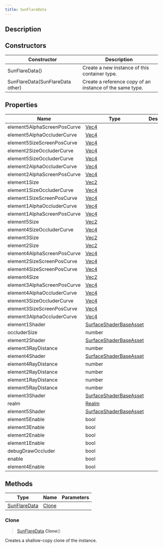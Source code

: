 ```yaml
---
title: SunFlareData
---
```

## Description

## Constructors

| Constructor                      | Description                                              |
| -------------------------------- | -------------------------------------------------------- |
| SunFlareData()                   | Create a new instance of this container type.            |
| SunFlareData(SunFlareData other) | Create a reference copy of an instance of the same type. |

## Properties

| Name                        | Type                                                                 | Description |
| --------------------------- | -------------------------------------------------------------------- | ----------- |
| element5AlphaScreenPosCurve | [Vec4](/vext/ref/shared/class/Vec4)                                    |             |
| element5AlphaOccluderCurve  | [Vec4](/vext/ref/shared/class/Vec4)                                    |             |
| element5SizeScreenPosCurve  | [Vec4](/vext/ref/shared/class/Vec4)                                    |             |
| element2SizeOccluderCurve   | [Vec4](/vext/ref/shared/class/Vec4)                                    |             |
| element5SizeOccluderCurve   | [Vec4](/vext/ref/shared/class/Vec4)                                    |             |
| element2AlphaOccluderCurve  | [Vec4](/vext/ref/shared/class/Vec4)                                    |             |
| element2AlphaScreenPosCurve | [Vec4](/vext/ref/shared/class/Vec4)                                    |             |
| element1Size                | [Vec2](/vext/ref/shared/class/Vec2)                                    |             |
| element1SizeOccluderCurve   | [Vec4](/vext/ref/shared/class/Vec4)                                    |             |
| element1SizeScreenPosCurve  | [Vec4](/vext/ref/shared/class/Vec4)                                    |             |
| element1AlphaOccluderCurve  | [Vec4](/vext/ref/shared/class/Vec4)                                    |             |
| element1AlphaScreenPosCurve | [Vec4](/vext/ref/shared/class/Vec4)                                    |             |
| element5Size                | [Vec2](/vext/ref/shared/class/Vec2)                                    |             |
| element4SizeOccluderCurve   | [Vec4](/vext/ref/shared/class/Vec4)                                    |             |
| element3Size                | [Vec2](/vext/ref/shared/class/Vec2)                                    |             |
| element2Size                | [Vec2](/vext/ref/shared/class/Vec2)                                    |             |
| element4AlphaScreenPosCurve | [Vec4](/vext/ref/shared/class/Vec4)                                    |             |
| element2SizeScreenPosCurve  | [Vec4](/vext/ref/shared/class/Vec4)                                    |             |
| element4SizeScreenPosCurve  | [Vec4](/vext/ref/shared/class/Vec4)                                    |             |
| element4Size                | [Vec2](/vext/ref/shared/class/Vec2)                                    |             |
| element3AlphaScreenPosCurve | [Vec4](/vext/ref/shared/class/Vec4)                                    |             |
| element4AlphaOccluderCurve  | [Vec4](/vext/ref/shared/class/Vec4)                                    |             |
| element3SizeOccluderCurve   | [Vec4](/vext/ref/shared/class/Vec4)                                    |             |
| element3SizeScreenPosCurve  | [Vec4](/vext/ref/shared/class/Vec4)                                    |             |
| element3AlphaOccluderCurve  | [Vec4](/vext/ref/shared/class/Vec4)                                    |             |
| element1Shader              | [SurfaceShaderBaseAsset](/vext/ref/fb/surfaceshaderbaseasset) |             |
| occluderSize                | number                                                               |             |
| element2Shader              | [SurfaceShaderBaseAsset](/vext/ref/fb/surfaceshaderbaseasset) |             |
| element3RayDistance         | number                                                               |             |
| element4Shader              | [SurfaceShaderBaseAsset](/vext/ref/fb/surfaceshaderbaseasset) |             |
| element4RayDistance         | number                                                               |             |
| element2RayDistance         | number                                                               |             |
| element1RayDistance         | number                                                               |             |
| element5RayDistance         | number                                                               |             |
| element3Shader              | [SurfaceShaderBaseAsset](/vext/ref/fb/surfaceshaderbaseasset) |             |
| realm                       | [Realm](/vext/ref/fb/realm)                                   |             |
| element5Shader              | [SurfaceShaderBaseAsset](/vext/ref/fb/surfaceshaderbaseasset) |             |
| element5Enable              | bool                                                                 |             |
| element3Enable              | bool                                                                 |             |
| element2Enable              | bool                                                                 |             |
| element1Enable              | bool                                                                 |             |
| debugDrawOccluder           | bool                                                                 |             |
| enable                      | bool                                                                 |             |
| element4Enable              | bool                                                                 |             |

## Methods

| Type                                              | Name            | Parameters |
| ------------------------------------------------- | --------------- | ---------- |
| [SunFlareData](/vext/ref/cls/clt/sunflaredata) | [Clone](#clone) |            |

### Clone

> [SunFlareData](/vext/ref/cls/clt/sunflaredata) **Clone**()

Creates a shallow-copy clone of the instance.

